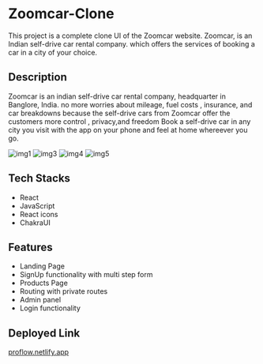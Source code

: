 # Zoomcar-Clone
This project is a complete clone UI of the Zoomcar website. Zoomcar, is an Indian self-drive car rental company. which offers the services of booking a car in a city of your choice.

## Description
Zoomcar is an indian self-drive car rental company, headquarter in Banglore, India. no more worries about mileage, fuel costs , insurance, and car breakdowns because the self-drive cars from Zoomcar offer the customers more control , privacy,and freedom Book a self-drive car in any city you visit with the app on your phone and feel at home whereever you go.


<img src="https://i.postimg.cc/c1bqsP1G/Screenshot-1006.png" alt="img1">
<img src="https://i.postimg.cc/7P7ckhR0/Screenshot-1008.png" alt="img3">
<img src="https://i.postimg.cc/C5Nsx3kT/Screenshot-1009.png" alt="img4">
<img src="https://i.postimg.cc/d3qGp5XW/Screenshot-1010.png" alt="img5">


## Tech Stacks
- React
- JavaScript
- React icons
- ChakraUI

## Features
- Landing Page
- SignUp functionality with multi step form
- Products Page
- Routing with private routes
- Admin panel
- Login functionality

## Deployed Link
<a href="proflow.netlify.app">proflow.netlify.app</a>
